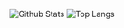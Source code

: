 ![Github Stats](https://github-readme-stats.vercel.app/api?username=tobias-tengler&hide_border=true&show_icons=true&hide_title=true&hide=stars&bg_color=00000000&count_private=true)
![Top Langs](https://github-readme-stats.vercel.app/api/top-langs/?username=tobias-tengler&hide_border=true&layout=compact&bg_color=00000000)
